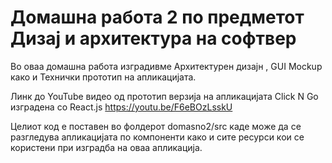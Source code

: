 
# Домашна работа 2 по предметот Дизај и архитектура на софтвер

Во оваа домашна работа изградивме Архитектурен дизајн , GUI Mockup како и Технички прототип на апликацијата.

Линк до YouTube видео од прототип верзија на апликацијата Click N Go изградена со React.js 
https://youtu.be/F6eBOzLsskU

Целиот код е поставен во фолдерот domasno2/src каде може да се разгледува апликацијата по компоненти како и сите ресурси кои се користени при изградба на оваа апликација.
